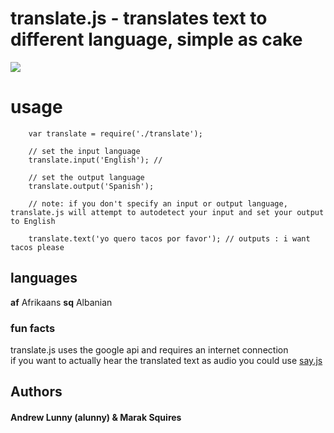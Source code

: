 # translate.js - translates text to different language, simple as cake

<img src = "http://dustinkirkland.files.wordpress.com/2009/08/babelfish1981.jpg" border = "0"/>

# usage

        var translate = require('./translate');
        
        // set the input language
        translate.input('English'); //
        
        // set the output language
        translate.output('Spanish');
        
        // note: if you don't specify an input or output language, translate.js will attempt to autodetect your input and set your output to English
        
        translate.text('yo quero tacos por favor'); // outputs : i want tacos please
        
## languages



<strong>af</strong>  Afrikaans
<strong>sq</strong>   Albanian

### fun facts

translate.js uses the google api and requires an internet connection<br/>
if you want to actually hear the translated text as audio you could use <a href = "http://github.com/marak/say.js/">say.js</a><br/>

## Authors
#### Andrew Lunny (alunny) & Marak Squires
